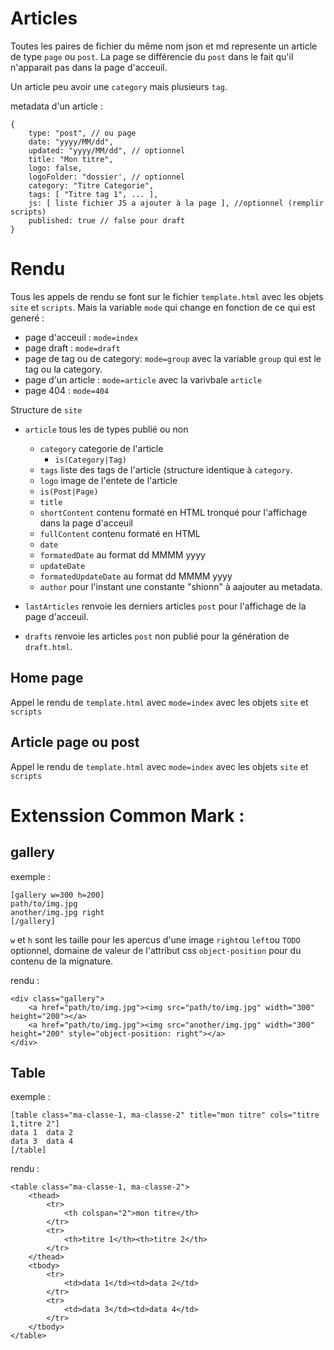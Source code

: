 # Articles

Toutes les paires de fichier du même nom json et md represente un article de type `page` ou `post`. La page se différencie du `post` dans le fait qu'il n'apparait pas dans la page d'acceuil.

Un article peu avoir une `category` mais plusieurs `tag`.

metadata d'un article :

~~~
{
	type: "post", // ou page
	date: "yyyy/MM/dd",
	updated: "yyyy/MM/dd", // optionnel
	title: "Mon titre",
	logo: false,
	logoFolder: "dossier', // optionnel
	category: "Titre Categorie",
	tags: [ "Titre tag 1", ... ],
	js: [ liste fichier JS a ajouter à la page ], //optionnel (remplir scripts)
	published: true // false pour draft
}
~~~

# Rendu

Tous les appels de rendu se font sur le fichier `template.html` avec les objets `site` et `scripts`. Mais la variable `mode` qui change en fonction de ce qui est generé :
- page d'acceuil : `mode=index`
- page draft : `mode=draft`
- page de tag ou de category: `mode=group` avec la variable `group` qui est le tag ou la category.
- page d'un article : `mode=article` avec la varivbale `article`
- page 404 : `mode=404`

Structure de `site`
- `article` tous les de types publié ou non
	- `category` categorie de l'article
		- `is(Category|Tag)`
	- `tags` liste des tags de l'article (structure identique à `category`.
	- `logo` image de l'entete de l'article
	- `is(Post|Page)`
	- `title`
	- `shortContent` contenu formaté en HTML tronqué pour l'affichage dans la page d'acceuil
	- `fullContent` contenu formaté en HTML
	- `date`
	- `formatedDate` au format dd MMMM yyyy
	- `updateDate`
	- `formatedUpdateDate` au format dd MMMM yyyy
	- `author` pour l'instant une constante "shionn" à aajouter au metadata.

- `lastArticles` renvoie les derniers articles `post` pour l'affichage de la page d'acceuil.
- `drafts` renvoie les articles `post` non publié pour la génération de `draft.html`.

## Home page
Appel le rendu de `template.html` avec `mode=index` avec les objets `site` et `scripts`

## Article page ou post
Appel le rendu de `template.html` avec `mode=index` avec les objets `site` et `scripts`



# Extenssion Common Mark :

## gallery

exemple :

~~~
[gallery w=300 h=200]
path/to/img.jpg
another/img.jpg	right
[/gallery]
~~~

`w` et `h` sont les taille pour les apercus d'une image
`right`ou `left`ou `TODO` optionnel, domaine de valeur de l'attribut css `object-position` pour du contenu de la mignature.

rendu :

~~~
<div class="gallery">
	<a href="path/to/img.jpg"><img src="path/to/img.jpg" width="300" height="200"></a>
	<a href="path/to/img.jpg"><img src="another/img.jpg" width="300" height="200" style="object-position: right"></a>
</div>
~~~


## Table

exemple :

~~~
[table class="ma-classe-1, ma-classe-2" title="mon titre" cols="titre 1,titre 2"]
data 1	data 2
data 3	data 4
[/table]
~~~

rendu :

~~~
<table class="ma-classe-1, ma-classe-2">
	<thead>
		<tr>
			<th colspan="2">mon titre</th>
		</tr>
		<tr>
			<th>titre 1</th><th>titre 2</th>
		</tr>
	</thead>
	<tbody>
		<tr>
			<td>data 1</td><td>data 2</td>
		</tr>
		<tr>
			<td>data 3</td><td>data 4</td>
		</tr>
	</tbody>
</table>
~~~

